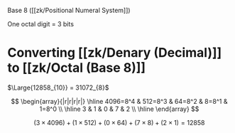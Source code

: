 Base 8 ([[zk/Positional Numeral System]])

One octal digit = 3 bits

# Converting [[zk/Denary (Decimal)]] to [[zk/Octal (Base 8)]]
$\Large{12858_{10}} = 31072_{8}$

$$
\begin{array}{|r|r|r|r|}
\hline
4096=8^4 & 512=8^3 & 64=8^2 & 8=8^1 & 1=8^0 \\
\hline
3 & 1 & 0 & 7 & 2 \\
\hline
\end{array}
$$

$$
(3 \times 4096) +
(1 \times 512) +
(0 \times 64) +
(7 \times 8) +
(2 \times 1)
= 12858
$$